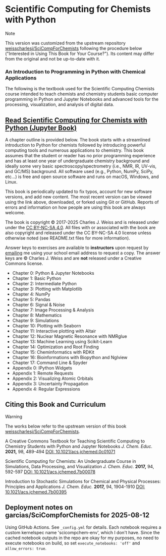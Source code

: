# Scientific Computing for Chemists with Python

> [!NOTE]
> This version was customized from the upstream repository [weisscharlesj/SciCompForChemists](https://github.com/weisscharlesj/SciCompforChemists) following the procedure below ("Interested in Using This Book for Your Course?"). Its content may differ from the original and not be up-to-date with it. 

### An Introduction to Programming in Python with Chemical Applications

The following is the textbook used for the Scientific Computing Chemists course intended to teach chemists and chemistry students basic computer programming in Python and Jupyter Notebooks and advanced tools for the processing, visualization, and analysis of digital data. 

## [Read Scientific Computing for Chemists with Python (Jupyter Book)](https://garcias.github.io/SciCompforChemists/)

A chapter outline is provided below. The book starts with a streamlined introduction to Python for chemists followed by introducing powerful computing tools and numerous applications to chemistry. This book assumes that the student or reader has no prior programming experience and has at least one year of undergraduate chemistry background and ideally some very basic spectroscopy/spectrometry (i.e., NMR, IR, UV-vis, and GC/MS) background. All software used (e.g., Python, NumPy, SciPy, etc...) is free and open source software and runs on macOS, Windows, and Linux.

This book is periodically updated to fix typos, account for new software versions, and add new content. The most recent version can be viewed using the link above, downloaded, or forked using Git or GitHub. Reports of errors and information on how people are using this book are always welcome.

The book is copyright © 2017-2025 Charles J. Weiss and is released under under the [CC BY-NC-SA 4.0](https://creativecommons.org/licenses/by-nc-sa/4.0/). All files with or associated with the book are also copyright and released under the CC BY-NC-SA 4.0 license unless otherwise noted (see README.txt files for more information).

Answer keys to exercises are available to **instructors** upon request by [emailing](https://www.augie.edu/directory) me using your school email address to request a copy. The answer keys are © Charles J. Weiss and are **not** released under a Creative Commons license.


* Chapter 0: Python & Jupyter Notebooks
* Chapter 1: Basic Python
* Chapter 2: Intermediate Python
* Chapter 3: Plotting with Matplotlib
* Chapter 4: NumPy
* Chapter 5: Pandas
* Chapter 6: Signal & Noise
* Chapter 7: Image Processing & Analysis
* Chapter 8: Mathematics
* Chapter 9: Simulations
* Chapter 10: Plotting with Seaborn
* Chapter 11: Interactive plotting with Altair
* Chapter 12: Nuclear Magnetic Resonance with NMRglue
* Chapter 13: Machine Learning using Scikit-Learn
* Chapter 14: Optimization and Root Finding
* Chapter 15: Cheminformatics with RDKit
* Chapter 16: Bioinformations with Biopython and Nglview
* Chapter 17: Command Line & Spyder
* Appendix 0: IPython Widgets
* Appendix 1: Remote Requests
* Appendix 2: Visualizing Atomic Orbitals
* Appendix 3: Uncertainty Propagation
* Appendix 4: Regular Expressions

## Citing this Book and Curriculum

> [!WARNING]
> The works below refer to the upstream version of this book [weisscharlesj/SciCompForChemists](https://github.com/weisscharlesj/SciCompforChemists).

A Creative Commons Textbook for Teaching Scientific Computing to Chemistry Students with Python and Jupyter Notebooks *J. Chem. Educ.* **2021,** 98, 489-494 [DOI: 10.1021/acs.jchemed.0c01071](https://doi.org/10.1021/acs.jchemed.0c01071)

Scientific Computing for Chemists: An Undergraduate Course in Simulations, Data Processing, and Visualization *J. Chem. Educ.* **2017,** 94, 592-597 [DOI: 10.1021/acs.jchemed.7b00078](http://dx.doi.org/10.1021/acs.jchemed.7b00078)  

Introduction to Stochastic Simulations for Chemical and Physical Processes: Principles and Applications *J. Chem. Educ.* **2017,** 94, 1904-1910 [DOI: 10.1021/acs.jchemed.7b00395](http://dx.doi.org/10.1021/acs.jchemed.7b00395)

## Deployment notes on garcias/SciCompforChemists for 2025-08-12

Using GitHub Actions. See `_config.yml` for details. Each notebook requires a custom kernelspec name 'scicompchem-env', which I don't have. Since the cached notebook outputs in the repo are okay for my purposes, no need to execute notebooks on build, so set `execute_notebooks: 'off'` and `allow_errors: true`.
